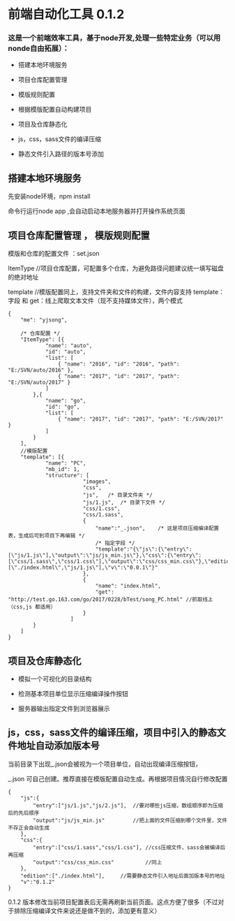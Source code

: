 
# 前端自动化工具 0.1.2

###	这是一个前端效率工具，基于node开发,处理一些特定业务（可以用nonde自由拓展）：

* 搭建本地环境服务

* 项目仓库配置管理

* 模版规则配置

* 根据模版配置自动构建项目

* 项目及仓库静态化

* js，css，sass文件的编译压缩

* 静态文件引入路径的版本号添加


## 搭建本地环境服务

先安装node环境，npm install 

命令行运行node app ,会自动启动本地服务器并打开操作系统页面


## 项目仓库配置管理 ， 模版规则配置
	
模版和仓库的配置文件 ：set.json 

ItemType //项目仓库配置，可配置多个仓库，为避免路径问题建议统一填写磁盘的绝对地址

template //模版配置同上，支持文件夹和文件的构建，文件内容支持 template：字段 和 get：线上爬取文本文件（现不支持媒体文件），两个模式

 
```
{
    "me": "yjsong",

    /* 仓库配置 */
    "ItemType": [{
            "name": "auto",
            "id": "auto",
            "list": [
                { "name": "2016", "id": "2016", "path": "E:/SVN/auto/2016" },
                { "name": "2017", "id": "2017", "path": "E:/SVN/auto/2017" }
            ]
        },{
            "name": "go",
            "id": "go",
            "list": [
                { "name": "2017", "id": "2017", "path": "E:/SVN/2017" }
            ]
        }
    ],
    //模版配置
    "template": [{
            "name": "PC",
            "mb_id": 1,
            "structure": [
                        "images",
                        "css",
                        "js",	/* 目录文件夹 */
                        "js/1.js",	/* 目录下文件 */
                        "css/1.css",
                        "css/1.sass",
                        {
                            "name":"_.json",	/* 这是项目压缩编译配置表，生成后可到项目下再编辑 */
                            /* 指定字段 */
                            "template":"{\"js\":{\"entry\":[\"js/1.js\"],\"output\":\"js/js_min.js\"},\"css\":{\"entry\":[\"css/1.sass\",\"css/1.css\"],\"output\":\"css/css_min.css\"},\"edition\":[\"./index.html\",\"js/1.js\"],\"v\":\"0.0.1\"}"
                        },
                        {
                            "name": "index.html",
                            "get": "http://test.go.163.com/go/2017/0228/bTest/song_PC.html"	//抓取线上（css,js 都适用）
                        }
                    ]
        }
    ]
}
```

## 项目及仓库静态化
	
* 模拟一个可视化的目录结构

* 检测基本项目单位显示压缩编译操作按钮

* 服务器输出指定文件到浏览器展示



##  js，css，sass文件的编译压缩，项目中引入的静态文件地址自动添加版本号

当前目录下出现_.json会被视为一个项目单位，自动出现编译压缩按钮，

_.json 可自己创建。推荐直接在模版配置自动生成。再根据项目情况自行修改配置

```
{
	"js":{
		"entry":["js/1.js","js/2.js"],	//要对哪些js压缩，数组顺序即为压缩后的先后顺序
		"output":"js/js_min.js"			//把上面的文件压缩到哪个文件里，文件不存正会自动生成
	},
	"css":{
		"entry":["css/1.sass","css/1.css"],	//css压缩文件，sass会被编译后再压缩
		"output":"css/css_min.css"			//同上
	},
	"edition":["./index.html"],		//需要静态文件引入地址后面加版本号的地址
	"v":"0.1.2"
}

```

0.1.2 版本修改当前项目配置表后无需再刷新当前页面。这点方便了很多（不过对于排除压缩编译文件来说还是做不到的，添加更有意义）